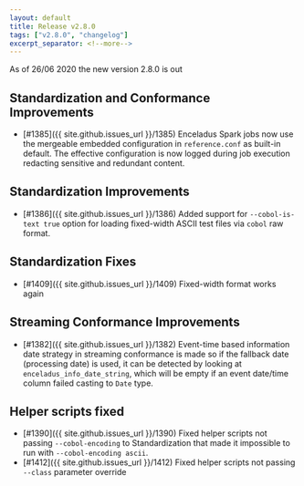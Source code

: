 ```yaml
---
layout: default
title: Release v2.8.0
tags: ["v2.8.0", "changelog"]
excerpt_separator: <!--more-->
---
```


As of 26/06 2020 the new version 2.8.0 is out
<!--more-->

## Standardization and Conformance Improvements

- [#1385]({{ site.github.issues_url }}/1385) Enceladus Spark jobs now use the mergeable embedded configuration in `reference.conf` as built-in default. The effective configuration is now logged during job execution redacting sensitive and redundant content.

## Standardization Improvements

- [#1386]({{ site.github.issues_url }}/1386) Added support for `--cobol-is-text true` option for loading fixed-width ASCII test files via `cobol` raw format.

## Standardization Fixes

- [#1409]({{ site.github.issues_url }}/1409) Fixed-width format works again

## Streaming Conformance Improvements

- [#1382]({{ site.github.issues_url }}/1382) Event-time based information date strategy in streaming conformance is made so if the fallback date (processing date) is used, it can be detected by looking at `enceladus_info_date_string`, which will be empty if an event date/time column failed casting to `Date` type.

## Helper scripts fixed

- [#1390]({{ site.github.issues_url }}/1390) Fixed helper scripts not passing `--cobol-encoding` to Standardization that made it impossible to run with `--cobol-encoding ascii`.
- [#1412]({{ site.github.issues_url }}/1412) Fixed helper scripts not passing `--class` parameter override
